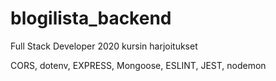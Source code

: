 # blogilista_backend

Full Stack Developer 2020 kursin harjoitukset

CORS, dotenv, EXPRESS, Mongoose, ESLINT, JEST, nodemon

